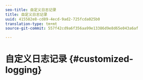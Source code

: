 ```yaml
---
seo-title: 自定义日志记录
title: 自定义日志记录
uuid: 415582e8-cd89-4ecd-9ad2-725fcda025b0
translation-type: tm+mt
source-git-commit: 557f42cd9a6f356aa99e13386d9e8d65e043a6af

---
```



# 自定义日志记录 {#customized-logging}
